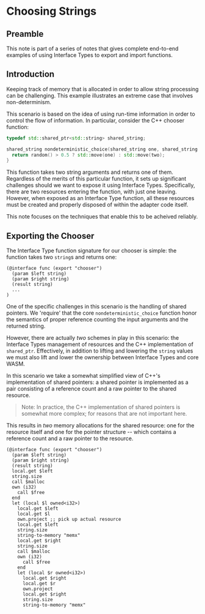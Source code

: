 # Choosing Strings

## Preamble
This note is part of a series of notes that gives complete end-to-end examples
of using Interface Types to export and import functions.

## Introduction

Keeping track of memory that is allocated in order to allow string processing
can be challenging. This example illustrates an extreme case that involves
non-determinism.

This scenario is based on the idea of using run-time information in order to
control the flow of information. In particular, consider the C++ chooser
function:

```C++
typedef std::shared_ptr<std::string> shared_string;

shared_string nondeterministic_choice(shared_string one, shared_string two) {
  return random() > 0.5 ? std::move(one) : std::move(two);
}
```

This function takes two string arguments and returns one of them. Regardless of
the merits of this particular function, it sets up significant challenges should
we want to expose it using Interface Types. Specifically, there are two
resources entering the function, with just one leaving. However, when exposed as
an Interface Type function, all these resources must be created and properly
disposed of within the adapter code itself.

This note focuses on the techniques that enable this to be acheived reliably.

## Exporting the Chooser

The Interface Type function signature for our chooser is simple: the function
takes two `string`s and returns one:

```wasm
(@interface func (export "chooser")
  (param $left string)
  (param $right string)
  (result string)
  ...
)
```

One of the specific challenges in this scenario is the handling of shared
pointers. We 'require' that the core `nondeterministic_choice` function honor
the semantics of proper reference counting the input arguments and the returned
string.

However, there are actually _two_ schemes in play in this scenario: the
Interface Types management of resources and the C++ implementation of
`shared_ptr`. Effectively, in addition to lifting and lowering the `string`
values we must also lift and lower the ownership between Interface Types and
core WASM.

In this scenario we take a somewhat simplified view of C++'s implementation of
shared pointers: a shared pointer is implemented as a pair consisting of a
reference count and a raw pointer to the shared resource.

>Note: In practice, the C++ implementation of shared pointers is somewhat more
>complex; for reasons that are not important here.

This results in _two_ memory allocations for the shared resource: one for the
resource itself and one for the pointer structure -- which contains a reference
count and a raw pointer to the resource.


```wasm
(@interface func (export "chooser")
  (param $left string)
  (param $right string)
  (result string)
  local.get $left
  string.size
  call $malloc
  own (i32)
    call $free
  end
  let (local $l owned<i32>)
    local.get $left
    local.get $l
    own.project ;; pick up actual resource
    local.get $left
    string.size
    string-to-memory "memx"
    local.get $right
    string.size
    call $malloc
    own (i32)
      call $free
    end
    let (local $r owned<i32>)
      local.get $right
      local.get $r
      own.project
      local.get $right
      string.size
      string-to-memory "memx"
      
```

